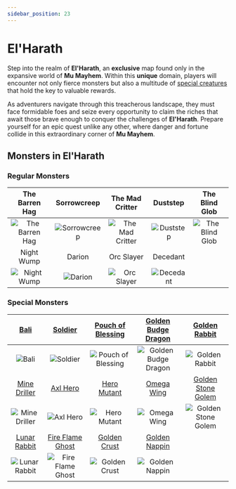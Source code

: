 ```yaml
---
sidebar_position: 23
---
```


# El'Harath

Step into the realm of **El'Harath**, an **exclusive** map found only in the expansive world of **Mu Mayhem**. Within this **unique** domain, players will encounter not only fierce monsters but also a multitude of [special creatures](/category/others) that hold the key to valuable rewards.

As adventurers navigate through this treacherous landscape, they must face formidable foes and seize every opportunity to claim the riches that await those brave enough to conquer the challenges of **El'Harath**. Prepare yourself for an epic quest unlike any other, where danger and fortune collide in this extraordinary corner of **Mu Mayhem**.

## Monsters in El'Harath

### Regular Monsters

|                        The Barren Hag                         |                       Sorrowcreep                       |                         The Mad Critter                         |                      Duststep                      |                        The Blind Glob                         |
| :-----------------------------------------------------------: | :-----------------------------------------------------: | :-------------------------------------------------------------: | :------------------------------------------------: | :-----------------------------------------------------------: |
| ![The Barren Hag](/img/monsters/el-harath/the-barren-hag.jpg) | ![Sorrowcreep](/img/monsters/el-harath/sorrowcreep.jpg) | ![The Mad Critter](/img/monsters/el-harath/the-mad-critter.jpg) | ![Duststep](/img/monsters/el-harath/duststep.jpg)  | ![The Blind Glob](/img/monsters/el-harath/the-blind-glob.jpg) |
|                          Night Wump                           |                         Darion                          |                           Orc Slayer                            |                      Decedant                      |                                                               |
|     ![Night Wump](/img/monsters/el-harath/night-wump.jpg)     |      ![Darion](/img/monsters/el-harath/darion.jpg)      |      ![Orc Slayer](/img/monsters/el-harath/orc-slayer.jpg)      | ![Decedant](/img/monsters/el-harath/decendant.jpg) |                                                               |

### Special Monsters

|             [Bali](/special-monsters/others/bali)              |              [Soldier](/special-monsters/others/soldier)               |     [Pouch of Blessing](/special-monsters/others/pouch-of-blessing)      |  [Golden Budge Dragon](/special-monsters/others/golden-budge-dragon)  |       [Golden Rabbit](/special-monsters/others/golden-rabbit)       |
| :------------------------------------------------------------: | :--------------------------------------------------------------------: | :----------------------------------------------------------------------: | :-------------------------------------------------------------------: | :-----------------------------------------------------------------: |
|         ![Bali](/img/monsters/special/others/bali.jpg)         |          ![Soldier](/img/monsters/special/others/soldier.jpg)          | ![Pouch of Blessing](/img/monsters/special/others/pouch-of-blessing.jpg) | ![Golden Budge Dragon](/img/monsters/special/golden/budge-dragon.jpg) |  ![Golden Rabbit](/img/monsters/special/golden/golden-rabbit.jpg)   |
|     [Mine Driller](/special-monsters/others/mine-driller)      |             [Axl Hero](/special-monsters/others/axl-hero)              |           [Hero Mutant](/special-monsters/others/hero-mutant)            |           [Omega Wing](/special-monsters/others/omega-wing)           |  [Golden Stone Golem](/special-monsters/others/golden-stone-golem)  |
| ![Mine Driller](/img/monsters/special/others/mine-driller.jpg) |         ![Axl Hero](/img/monsters/special/others/axl-hero.jpg)         |       ![Hero Mutant](/img/monsters/special/others/hero-mutant.jpg)       |      ![Omega Wing](/img/monsters/special/others/omega-wing.jpg)       | ![Golden Stone Golem](/img/monsters/special/golden/stone-golem.jpg) |
|     [Lunar Rabbit](/special-monsters/others/lunar-rabbit)      |     [Fire Flame Ghost](/special-monsters/others/fire-flame-ghost)      |          [Golden Crust](/special-monsters/others/golden-crust)           |        [Golden Nappin](/special-monsters/others/golden-nappin)        |                                                                     |
| ![Lunar Rabbit](/img/monsters/special/others/lunar-rabbit.jpg) | ![Fire Flame Ghost](/img/monsters/special/others/fire-flame-ghost.jpg) |      ![Golden Crust](/img/monsters/special/golden/golden-crust.jpg)      |   ![Golden Nappin](/img/monsters/special/golden/golden-nappin.jpg)    |                                                                     |

